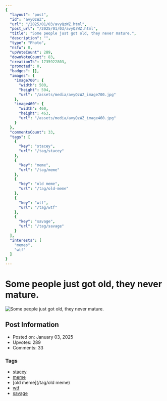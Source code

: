 ```yaml
---
{
  "layout": "post",
  "id": "avyQzWZ",
  "url": "/2025/01/03/avyQzWZ.html",
  "post_url": "/2025/01/03/avyQzWZ.html",
  "title": "Some people just got old, they never mature.",
  "description": "",
  "type": "Photo",
  "nsfw": 0,
  "upVoteCount": 289,
  "downVoteCount": 83,
  "creationTs": 1735922803,
  "promoted": 0,
  "badges": [],
  "images": {
    "image700": {
      "width": 500,
      "height": 504,
      "url": "/assets/media/avyQzWZ_image700.jpg"
    },
    "image460": {
      "width": 460,
      "height": 463,
      "url": "/assets/media/avyQzWZ_image460.jpg"
    }
  },
  "commentsCount": 33,
  "tags": [
    {
      "key": "stacey",
      "url": "/tag/stacey"
    },
    {
      "key": "meme",
      "url": "/tag/meme"
    },
    {
      "key": "old meme",
      "url": "/tag/old-meme"
    },
    {
      "key": "wtf",
      "url": "/tag/wtf"
    },
    {
      "key": "savage",
      "url": "/tag/savage"
    }
  ],
  "interests": [
    "memes",
    "wtf"
  ]
}
---
```


# Some people just got old, they never mature.

![Some people just got old, they never mature.](/assets/media/avyQzWZ_image700.jpg)

## Post Information

- Posted on: January 03, 2025
- Upvotes: 289
- Comments: 33

### Tags

- [stacey](/tag/stacey)
- [meme](/tag/meme)
- [old meme](/tag/old meme)
- [wtf](/tag/wtf)
- [savage](/tag/savage)
